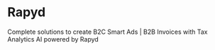 # Rapyd
Complete solutions to create B2C Smart Ads | B2B Invoices with Tax Analytics AI powered by Rapyd
